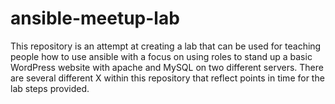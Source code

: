 ansible-meetup-lab
===

This repository is an attempt at creating a lab that can be used for teaching people how to use ansible with a focus on using roles to stand up a basic WordPress website with apache and MySQL on two different servers. There are several different X within this repository that reflect points in time for the lab steps provided.
